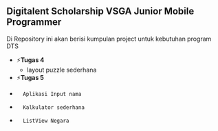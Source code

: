 ## Digitalent Scholarship VSGA Junior Mobile Programmer

Di Repository ini akan berisi kumpulan project untuk kebutuhan program DTS

- ⚡**Tugas 4**  
  - layout puzzle sederhana
- ⚡**Tugas 5** 
-       Aplikasi Input nama
-       Kalkulator sederhana
-       ListView Negara

